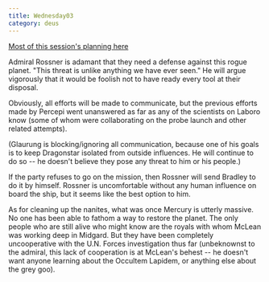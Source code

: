 ```yaml
---
title: Wednesday03
category: deus
---
```

[Most of this session's planning here](talk-20051002)

Admiral Rossner is adamant that they need a defense against this rogue planet. &quot;This threat is unlike anything we have ever seen.&quot; He will argue vigorously that it would be foolish not to have ready every tool at their disposal.

Obviously, all efforts will be made to communicate, but the previous efforts made by Percepi went unanswered as far as any of the scientists on Laboro know (some of whom were collaborating on the probe launch and other related attempts).

(Glaurung is blocking/ignoring all communication, because one of his goals is to keep Dragonstar isolated from outside influences. He will continue to do so -- he doesn't believe they pose any threat to him or his people.)

If the party refuses to go on the mission, then Rossner will send Bradley to do it by himself. Rossner is uncomfortable without any human influence on board the ship, but it seems like the best option to him.

As for cleaning up the nanites, what was once Mercury is utterly massive. No one has been able to fathom a way to restore the planet. The only people who are still alive who might know are the royals with whom McLean was working deep in Midgard. But they have been completely uncooperative with the U.N. Forces investigation thus far (unbeknownst to the admiral, this lack of cooperation is at McLean's behest -- he doesn't want anyone learning about the Occultem Lapidem, or anything else about the grey goo).
